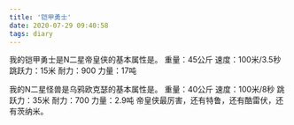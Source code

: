 ```yaml
---
title: '铠甲勇士'
date: 2020-07-29 09:40:58
tags: diary
---
```

我的铠甲勇士是N二星帝皇侠的基本属性是。
重量：45公斤
速度：100米/3.5秒
跳跃力：15米
耐力：900
力量：17吨

我的N二星怪兽是乌鸦欧克瑟的基本属性是。
重量：40公斤
速度：100米/8秒
跳跃力：35米
耐力：700
力量：2.9吨
帝皇侠最厉害，还有特鲁，还有酷雷伏，还有茨纳米。
